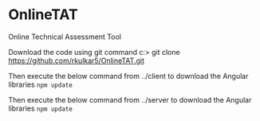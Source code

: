 # OnlineTAT
Online Technical Assessment Tool

Download the code using git command
c:\> git clone <https://github.com/rkulkar5/OnlineTAT.git> 
  
  Then execute the below command from ../client to download the Angular libraries
  <code>npm update</code>
   
  Then execute the below command from ../server to download the Angular libraries
  <code>npm update</code>
